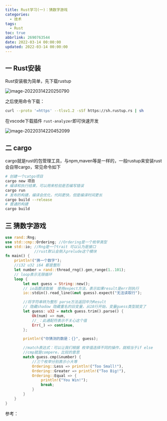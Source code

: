 ```yaml
---
title: Rust学习(一)：猜数字游戏
categories:
  - 技术
tags:
  - Rust
toc: true
abbrlink: 2690763544
date: 2022-03-14 00:00:00
updated: 2022-03-14 00:00:00
---
```

## 一 Rust安装

Rust安装极为简单，先下载rustup

![image-20220314220250790](https://img.yangcc.top/img/image-20220314220250790.png)

之后使用命令下载：

```sh
curl --proto '=https' --tlsv1.2 -sSf https://sh.rustup.rs | sh
```

在vscode下载插件 `rust-analyzer`即可快速开发

![image-20220314220452099](https://img.yangcc.top/img/image-20220314220452099.png)

## 二 cargo

cargo就是rust的包管理工具，与npm,maven等是一样的，一般rustup来安装rust会自带cargo，常见命令如下

```sh
# 创建一个catgo项目
cargo new 项目
# 编译和执行结果，可以用来检验是否编写错误
cargo run 
# 发布的构建，编译会优化，代码更快，但是编译时间更长
cargo build --release
# 普通的构建
cargo build
```

## 三 猜数字游戏

```rust
use rand::Rng;
use std::cmp::Ordering; //Ordering是一个枚举类型
use std::io; //Rng是一个trait 可以认为是接口
             //rust默认会倒入prelude这个模块
fn main() {
    println!("猜一个数字");
    //i32 u32 i64 都是整形
    let number = rand::thread_rng().gen_range(1..101);
    // loop表示无限循环
    loop {
        let mut guess = String::new();
        // io函数读取输  使用expect方法，表示如果result是err则执行
        io::stdin().read_line(&mut guess).expect("无法读取行");

        //将字符串转为整形 parse方法返回中为Result
        // 隐藏shadow 隐藏重名的旧变量，从18行开始，变量guess类型就变了
        let guess: u32 = match guess.trim().parse() {
            Ok(num) => num,
            //_：此通配符表示不关心这个值
            Err(_) => continue,
        };

        println!("你猜测的数是：{}", guess);

        //match表达式：可以让我们根据 枚举值选择不同的操作，就相当于if else
        //cmp就是compere，比较的意思
        match guess.cmp(&number) {
            //三个枚举分别表示小大等
            Ordering::Less => println!("Too Small!"),
            Ordering::Greater => println!("Too Big!"),
            Ordering::Equal => {
                println!("You Win!");
                break;
            }
        }
    }
}
```

参考：

[Rust教程]: https://www.bilibili.com/video/BV1hp4y1k7SV?p=8&spm_id_from=pageDriver
